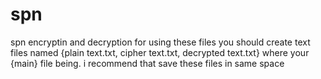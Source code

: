 # spn
spn encryptin and decryption
for using these files you should create text files named {plain text.txt, cipher text.txt, decrypted text.txt} where your {main} file being. i recommend that save these files in same space
